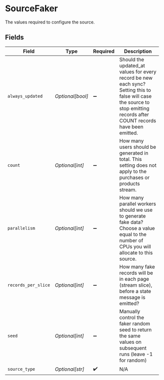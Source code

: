 # SourceFaker

The values required to configure the source.


## Fields

| Field                                                                                                                                                                       | Type                                                                                                                                                                        | Required                                                                                                                                                                    | Description                                                                                                                                                                 |
| --------------------------------------------------------------------------------------------------------------------------------------------------------------------------- | --------------------------------------------------------------------------------------------------------------------------------------------------------------------------- | --------------------------------------------------------------------------------------------------------------------------------------------------------------------------- | --------------------------------------------------------------------------------------------------------------------------------------------------------------------------- |
| `always_updated`                                                                                                                                                            | *Optional[bool]*                                                                                                                                                            | :heavy_minus_sign:                                                                                                                                                          | Should the updated_at values for every record be new each sync?  Setting this to false will case the source to stop emitting records after COUNT records have been emitted. |
| `count`                                                                                                                                                                     | *Optional[int]*                                                                                                                                                             | :heavy_minus_sign:                                                                                                                                                          | How many users should be generated in total.  This setting does not apply to the purchases or products stream.                                                              |
| `parallelism`                                                                                                                                                               | *Optional[int]*                                                                                                                                                             | :heavy_minus_sign:                                                                                                                                                          | How many parallel workers should we use to generate fake data?  Choose a value equal to the number of CPUs you will allocate to this source.                                |
| `records_per_slice`                                                                                                                                                         | *Optional[int]*                                                                                                                                                             | :heavy_minus_sign:                                                                                                                                                          | How many fake records will be in each page (stream slice), before a state message is emitted?                                                                               |
| `seed`                                                                                                                                                                      | *Optional[int]*                                                                                                                                                             | :heavy_minus_sign:                                                                                                                                                          | Manually control the faker random seed to return the same values on subsequent runs (leave -1 for random)                                                                   |
| `source_type`                                                                                                                                                               | *Optional[str]*                                                                                                                                                             | :heavy_check_mark:                                                                                                                                                          | N/A                                                                                                                                                                         |